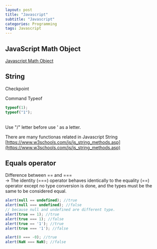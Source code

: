```yaml
---
layout: post
title: "Javascript"
subtitle: "Javascript"
categories: Programming
tags: Javascript
---
```


## **JavaScript Math Object**
[Javascript Math Object](https://www.w3schools.com/js/js_math.asp)

## **String**
Checkpoint

Command Typeof 
```javascript
typeof(1);
typeof("1");
```

<br>
Use "/" letter before use ' as a letter. <br>

There are many functionas related in Javascript String <br>
[https://www.w3schools.com/js/js_string_methods.asp](https://www.w3schools.com/js/js_string_methods.asp)

## **Equals operator**
Difference between == and === <br>
-> The identity (===) operator behaves identically to the equality (==) operator except no type conversion is done, and the types must be the same to be considered equal.
```javascript
alert(null == undefined); //true
alert(null === undefined); //false
// because null and undefined are different type.
alert(true == 1); //true
alert(true === 1); //false
alert(true == '1'); //true
alert(true === '1'); //false

alert(0 === -0); //true
alert(NaN === NaN); //false
```